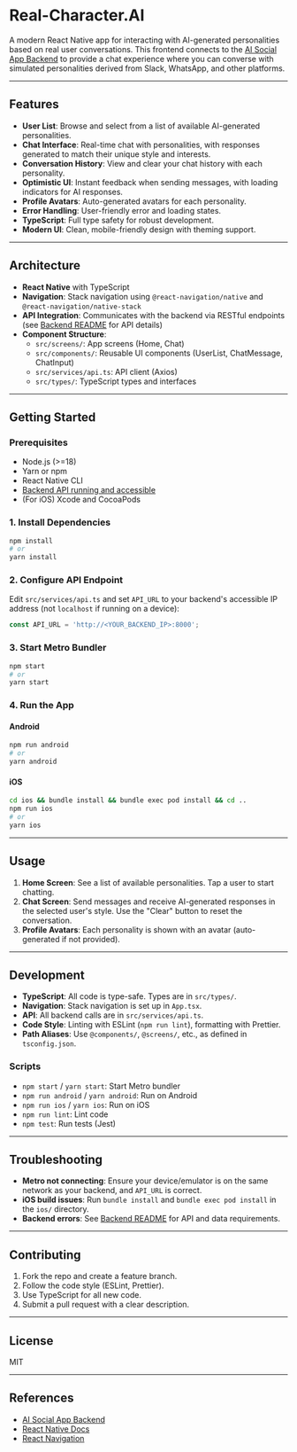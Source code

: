 # Real-Character.AI

A modern React Native app for interacting with AI-generated personalities based on real user conversations. This frontend connects to the [AI Social App Backend](https://github.com/Hardik500/real-character-ai-backend) to provide a chat experience where you can converse with simulated personalities derived from Slack, WhatsApp, and other platforms.

---

## Features

- **User List**: Browse and select from a list of available AI-generated personalities.
- **Chat Interface**: Real-time chat with personalities, with responses generated to match their unique style and interests.
- **Conversation History**: View and clear your chat history with each personality.
- **Optimistic UI**: Instant feedback when sending messages, with loading indicators for AI responses.
- **Profile Avatars**: Auto-generated avatars for each personality.
- **Error Handling**: User-friendly error and loading states.
- **TypeScript**: Full type safety for robust development.
- **Modern UI**: Clean, mobile-friendly design with theming support.

---

## Architecture

- **React Native** with TypeScript
- **Navigation**: Stack navigation using `@react-navigation/native` and `@react-navigation/native-stack`
- **API Integration**: Communicates with the backend via RESTful endpoints (see [Backend README](../real-character-ai-backend/README.md) for API details)
- **Component Structure**:
  - `src/screens/`: App screens (Home, Chat)
  - `src/components/`: Reusable UI components (UserList, ChatMessage, ChatInput)
  - `src/services/api.ts`: API client (Axios)
  - `src/types/`: TypeScript types and interfaces

---

## Getting Started

### Prerequisites
- Node.js (>=18)
- Yarn or npm
- React Native CLI
- [Backend API running and accessible](../real-character-ai-backend/README.md)
- (For iOS) Xcode and CocoaPods

### 1. Install Dependencies

```sh
npm install
# or
yarn install
```

### 2. Configure API Endpoint

Edit `src/services/api.ts` and set `API_URL` to your backend's accessible IP address (not `localhost` if running on a device):

```js
const API_URL = 'http://<YOUR_BACKEND_IP>:8000';
```

### 3. Start Metro Bundler

```sh
npm start
# or
yarn start
```

### 4. Run the App

#### Android
```sh
npm run android
# or
yarn android
```

#### iOS
```sh
cd ios && bundle install && bundle exec pod install && cd ..
npm run ios
# or
yarn ios
```

---

## Usage

1. **Home Screen**: See a list of available personalities. Tap a user to start chatting.
2. **Chat Screen**: Send messages and receive AI-generated responses in the selected user's style. Use the "Clear" button to reset the conversation.
3. **Profile Avatars**: Each personality is shown with an avatar (auto-generated if not provided).

---

## Development

- **TypeScript**: All code is type-safe. Types are in `src/types/`.
- **Navigation**: Stack navigation is set up in `App.tsx`.
- **API**: All backend calls are in `src/services/api.ts`.
- **Code Style**: Linting with ESLint (`npm run lint`), formatting with Prettier.
- **Path Aliases**: Use `@components/`, `@screens/`, etc., as defined in `tsconfig.json`.

### Scripts
- `npm start` / `yarn start`: Start Metro bundler
- `npm run android` / `yarn android`: Run on Android
- `npm run ios` / `yarn ios`: Run on iOS
- `npm run lint`: Lint code
- `npm test`: Run tests (Jest)

---

## Troubleshooting

- **Metro not connecting**: Ensure your device/emulator is on the same network as your backend, and `API_URL` is correct.
- **iOS build issues**: Run `bundle install` and `bundle exec pod install` in the `ios/` directory.
- **Backend errors**: See [Backend README](../real-character-ai-backend/README.md) for API and data requirements.

---

## Contributing

1. Fork the repo and create a feature branch.
2. Follow the code style (ESLint, Prettier).
3. Use TypeScript for all new code.
4. Submit a pull request with a clear description.

---

## License

MIT

---

## References
- [AI Social App Backend](../real-character-ai-backend/README.md)
- [React Native Docs](https://reactnative.dev/docs/getting-started)
- [React Navigation](https://reactnavigation.org/)
